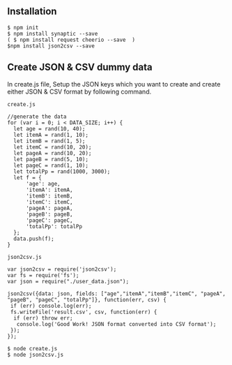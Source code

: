 ## Installation  
  ````  
 $ npm init
 $ npm install synaptic --save
( $ npm install request cheerio --save  )
 $npm install json2csv --save
 ````  
## Create JSON & CSV dummy data  
  In create.js file, Setup the JSON keys which you want to create and create either JSON & CSV format by following command.
  ````  
  create.js
    
  //generate the data  
  for (var i = 0; i < DATA_SIZE; i++) {  
    let age = rand(10, 40);  
    let itemA = rand(1, 10);  
    let itemB = rand(1, 5);  
    let itemC = rand(10, 20);  
    let pageA = rand(10, 20);  
    let pageB = rand(5, 10);  
    let pageC = rand(1, 10);  
    let totalPp = rand(1000, 3000);  
    let f = {  
        'age': age,  
        'itemA': itemA,   
        'itemB': itemB,  
        'itemC': itemC,  
        'pageA': pageA,  
        'pageB': pageB,  
        'pageC': pageC,  
        'totalPp': totalPp  
    };  
    data.push(f);  
  }  
  ````  
  ````  
  json2csv.js  
    
  var json2csv = require('json2csv');  
  var fs = require('fs');  
  var json = require("./user_data.json");  
  
  json2csv({data: json, fields: ["age","itemA","itemB","itemC", "pageA", "pageB", "pageC", "totalPp"]}, function(err, csv) {  
   if (err) console.log(err);  
   fs.writeFile('result.csv', csv, function(err) {  
    if (err) throw err;  
     console.log('Good Work! JSON format converted into CSV format');  
   });  
  });    
  ````  
  ````    
  $ node create.js  
  $ node json2csv.js  
  ````  
  
   
  
  